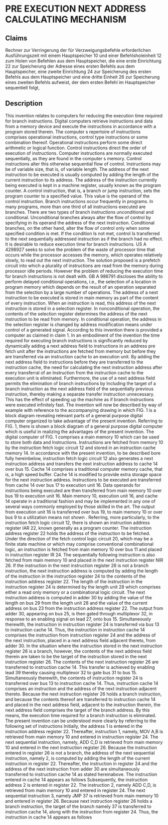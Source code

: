 # PRE EXECUTION NEXT ADDRESS CALCULATING MECHANISM

## Claims
Rechner zur Verringerung der für Verzweigungsbefehle erforderlichen Ausführungszeit mit einem Hauptspeicher 10 und einer Befehlsholeinheit 12 zum Holen von Befehlen aus dem Hauptspeicher, die eine erste Einrichtung 22 zur Speicherung der Adresse eines ersten Befehls aus dem Hauptspeicher, eine zweite Einrichtung 24 zur Speicherung des ersten Befehls aus dem Hauptspeicher und eine dritte Einheit 26 zur Speicherung eines zweiten Befehls aufweist, der dem ersten Befehl im Hauptspeicher sequentiell folgt,

## Description
This invention relates to computers for reducing the execution time required for branch instructions. Digital computers retrieve instructions and data from a memory device and execute the instructions in accordance with a program stored therein. The computer s repertoire of instructions comprises operational instructions, control type instructions or some combination thereof. Operational instructions perform some direct arithmetic or logical function. Control instructions direct the order of execution of instructions. Computer instructions are normally executed sequentially, as they are found in the computer s memory. Control instructions alter this otherwise sequential flow of control. Instructions may be of variable size, that is, of variable length. The address of the next instruction to be executed is usually computed by adding the length of the current instruction to its address. The address of the instruction currently being executed is kept in a machine register, usually known as the program counter. A control instruction, that is, a branch or jump instruction, sets the program counter to a specified value. This value is the operand of the control instruction. Branch instructions occur frequently in programs. In many programs, more than one third of all instructions executed are branches. There are two types of branch instructions unconditional and conditional. Unconditional branches always alter the flow of control by specifying in its operand the address of the next instruction. Conditional branches, on the other hand, alter the flow of control only when some specified condition is met. If the condition Is not met, control Is transferred to the next sequentially addressed instruction as if the branch had no effect. It is desirable to reduce execution time for branch instructions. US A 4298927 seeks to solve the problem of the waste of processor time that occurs while the processor accesses the memory, which operates relatively slowly, to read out the next instruction. The solution proposed is a prefetch circuit into which a plurality of instructions are read from the memory during processor idle periods. However the problem of reducing the execution time for branch instructions is not dealt with. GB A 986791 discloses the ability to perform delayed conditional operations, i.e., the selection of a location in program memory which depends on the result of an operation separated from the selection by a large number of operations. The address of a next instruction to be executed is stored in main memory as part of the content of every instruction. When an instruction is read, this address of the next instruction is stored in a selection register. In nonconditional operation, the contents of the selection register determines the address of the next instruction to be read from memory. In conditional operation, the address in the selection register is changed by address modification means under control of a generated signal. According to this invention there is provided a computer as claimed in claim 1. In an embodiment of the invention the time required for executing branch instructions is significantly reduced by dynamically adding a next address field to instructions in an address pre fetch unit after the instructions are fetched from memory but before they are transferred via an instruction cache to an execution unit. By adding the next address field to instructions before they are transferred to the instruction cache, the need for calculating the next instruction address after every transferral of an Instruction from the instruction cache to the execution unit is eliminated. Furthermore, the use of a next address field permits the elimination of branch instructions by Including the target of a branch instruction as the next address field of the sequentially previous instruction, thereby making a separate transfer instruction unnecessary. This has the effect of speeding up the machine as if branch instructions were executed infinitely fast. The invention will now be described by way of example with reference to the accompanying drawing in which FIG. 1 is a block diagram revealing relevant parts of a general purpose digital computer organized to take advantage of the present invention. Referring to FIG. 1, there is shown a block diagram of a general purpose digital computer which is useful in realizing the advantages of the present invention. The digital computer of FIG. 1 comprises a main memory 10 which can be used to store both data and Instructions. Instructions are fetched from memory 10 by the instruction fetch logic circuit 12 and stored in an instruction cache memory 14. In accordance with the present invention, to be described bore fully hereinbelow, instruction fetch logic circuit 12 also generates a next instruction address and transfers the next instruction address to cache 14 over bus 15. Cache 14 comprises a traditional computer memory cache, that is, a high speed buffer. Cache 14 is modified to provide extra storage space for the next instruction address. Instructions to be executed are transferred from cache 14 over bus 17 to execution unit 16. Data operands for instructions being executed are then transferred from main memory 10 over bus 19 to execution unit 16. Main memory 10, execution unit 16, and cache 14 operate in a traditional fashion and may be implemented in any one of several ways commonly employed by those skilled in the art. The output from execution unit 16 is transferred over bus 19, to main memory 10 or over bus 9 to a utilization means not shown . Referring, more particularly, to the instruction fetch logic circuit 12, there is shown an instruction address register IAR 22, known generally as a program counter. The instruction address register 22 holds the address of the instruction to be fetched. Under the direction of the fetch control logic circuit 20, which may be a finite state machine or which may comprise conventional combinational logic, an instruction is fetched from main memory 10 over bus 11 and placed in instruction register IR 24. The sequentially following instruction is also fetched from main memory 10 and placed in the next instruction register NIR 26. If the instruction in the next instruction register 26 is not a branch instruction, the next instruction address is computed by adding the length of the instruction in the instruction register 24 to the contents of the instruction address register 22. The length of the instruction in the instruction register 24 is determined by the length unit 28 which comprises either a read only memory or a combinational logic circuit. The next instruction address is computed in adder 30 by adding the value of the length on bus 29 from the length unit 28 and the value of the current address on bus 23 from the instruction address register 22. The output from adder 30, appearing on bus 25, is then gated through multiplexor 32, in response to an enabling signal on lead 27, onto bus 15. Simultaneously therewith, the instruction in instruction register 24 is transferred via bus 13 to instruction cache 14. Thus, the instruction in instruction cache 14 comprises the instruction from instruction register 24 and the address of the next instruction, placed in a next address field adjacent thereto, from adder 30. In the situation where the instruction stored in the next instruction register 26 is a branch, however, the contents of the next address field therein are taken to be the target of the instruction stored in the next instruction register 26. The contents of the next instruction register 26 are transferred to instruction cache 14. This transfer is achieved by enabling lead 39 thereby causing multiplexor 32 to gate bus 31 to bus 15. Simultaneously therewith, the contents of instruction register 24 is transferred over bus 13 to instruction cache 14. Thus, instruction cache 14 comprises an instruction and the address of the next instruction adjacent thereto. Because the next instruction register 26 holds a branch instruction, and because the contents thereof are transferred to instruction cache 14 and placed in the next address field, adjacent to the instruction therein, the next address field comprises the target of the branch address. By this means, the execution time required for a branch instruction is eliminated. The present invention can be understood more clearly by referring to the following set of instructions Initially, the address 1 is entered in the instruction address register 22. Thereafter, instruction 1, namely, MOV A,B is retrieved from main memory 10 and entered in instruction register 24. The next sequential instruction, namely, ADD C,D is retrieved from main memory 10 and entered in the next instruction register 26. Because the instruction entered in register 26 is not a branch, the address of the next sequential instruction, namely 2, is computed by adding the length of the current instruction in register 22. Thereafter, the instruction in register 24 and the address of the next instruction from adder 30 are simultaneously transferred to instruction cache 14 as stated hereinabove. The instruction entered in cache 14 appears as follows Subsequently, the instruction address 2 is entered in register 22. The instruction 2, namely ADD C,D, is retrieved from main memory 10 and entered in register 24. The next sequential instruction 3, namely JMP 37 is retrieved from main memory 10 and entered in register 26. Because next instruction register 26 holds a branch instruction, the target of the branch namely 37 is transferred to instruction cache 14, along with the instruction from register 24. Thus, the instruction in cache 14 appears as follows